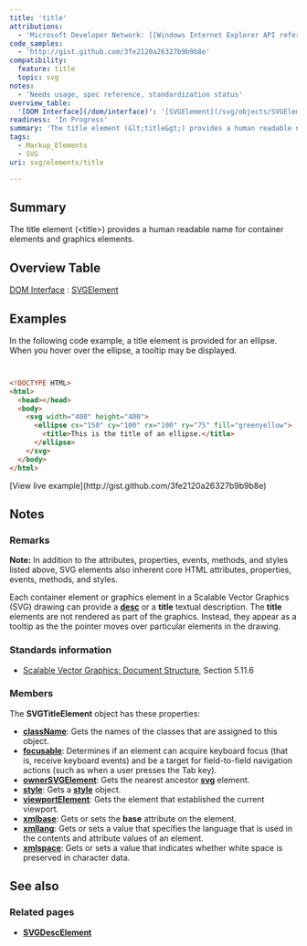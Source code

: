 ```yaml
---
title: 'title'
attributions:
  - 'Microsoft Developer Network: [[Windows Internet Explorer API reference](http://msdn.microsoft.com/en-us/library/ie/hh828809%28v=vs.85%29.aspx) Article]'
code_samples:
  - 'http://gist.github.com/3fe2120a26327b9b9b8e'
compatibility:
  feature: title
  topic: svg
notes:
  - 'Needs usage, spec reference, standardization status'
overview_table:
  '[DOM Interface](/dom/interface)': '[SVGElement](/svg/objects/SVGElement)'
readiness: 'In Progress'
summary: 'The title element (&lt;title&gt;) provides a human readable name for container elements and graphics elements.'
tags:
  - Markup_Elements
  - SVG
uri: svg/elements/title

---
```

## Summary

The title element (&lt;title&gt;) provides a human readable name for container elements and graphics elements.

## Overview Table

[DOM Interface](/dom/interface)
:   [SVGElement](/svg/objects/SVGElement)

## Examples

In the following code example, a title element is provided for an ellipse. When you hover over the ellipse, a tooltip may be displayed.

``` html


<!DOCTYPE HTML>
<html>
  <head></head>
  <body>
    <svg width="400" height="400">
      <ellipse cx="150" cy="100" rx="100" ry="75" fill="greenyellow">
        <title>This is the title of an ellipse.</title>
      </ellipse>
    </svg>
  </body>
</html>
```

</pre>
[View live example](http://gist.github.com/3fe2120a26327b9b9b8e)

## Notes

### Remarks

**Note:** In addition to the attributes, properties, events, methods, and styles listed above, SVG elements also inherent core HTML attributes, properties, events, methods, and styles.

Each container element or graphics element in a Scalable Vector Graphics (SVG) drawing can provide a [**desc**](/svg/elements/desc) or a **title** textual description. The **title** elements are not rendered as part of the graphics. Instead, they appear as a tooltip as the the pointer moves over particular elements in the drawing.

### Standards information

-   [Scalable Vector Graphics: Document Structure](http://go.microsoft.com/fwlink/p/?linkid=204733), Section 5.11.6

### Members

The **SVGTitleElement** object has these properties:

-   [**className**](/svg/properties/className): Gets the names of the classes that are assigned to this object.
-   [**focusable**](/svg/properties/focusable): Determines if an element can acquire keyboard focus (that is, receive keyboard events) and be a target for field-to-field navigation actions (such as when a user presses the Tab key).
-   [**ownerSVGElement**](/svg/properties/ownerSVGElement): Gets the nearest ancestor [**svg**](/svg/objects/SVGElement) element.
-   [**style**](/svg/properties/style): Gets a [**style**](/css/cssom/style) object.
-   [**viewportElement**](/svg/properties/viewportElement): Gets the element that established the current viewport.
-   [**xmlbase**](/svg/properties/xmlbase): Gets or sets the **base** attribute on the element.
-   [**xmllang**](/svg/properties/xmllang): Gets or sets a value that specifies the language that is used in the contents and attribute values of an element.
-   [**xmlspace**](/svg/properties/xmlspace): Gets or sets a value that indicates whether white space is preserved in character data.

## See also

### Related pages

-   [**SVGDescElement**](/svg/elements/desc)
